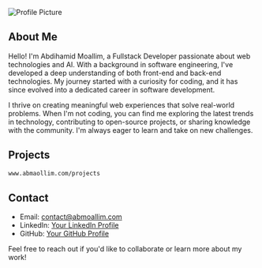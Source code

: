 ![Profile Picture](https://media.licdn.com/dms/image/D4E22AQGDkhu-fq3Rrg/feedshare-shrink_800/0/1684790383807?e=2147483647&v=beta&t=uGek_7_SYbDDZoAnUEJHqUuZGQeWwLnqbMMngSn4NIo)

## About Me

Hello! I'm Abdihamid Moallim, a Fullstack Developer passionate about web technologies and AI. With a background in software engineering, I've developed a deep understanding of both front-end and back-end technologies. My journey started with a curiosity for coding, and it has since evolved into a dedicated career in software development.

I thrive on creating meaningful web experiences that solve real-world problems. When I'm not coding, you can find me exploring the latest trends in technology, contributing to open-source projects, or sharing knowledge with the community. I'm always eager to learn and take on new challenges.

## Projects
```bash
www.abmaollim.com/projects
```


## Contact

- Email: contact@abmoallim.com
- LinkedIn: [Your LinkedIn Profile](https://www.linkedin.com/in/abmoallim/)
- GitHub: [Your GitHub Profile](https://github.com/abmoallim)

Feel free to reach out if you'd like to collaborate or learn more about my work!
